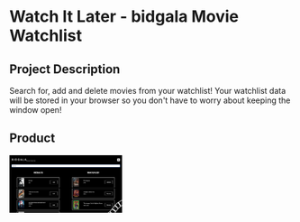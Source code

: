 # Watch It Later - bidgala Movie Watchlist

## Project Description
Search for, add and delete movies from your watchlist! Your watchlist data will be stored in your browser so you don't have to worry about keeping the window open!

## Product

<p>
  <img src="assets/landing.png" alt="drawing" width="200"/>
</p>
